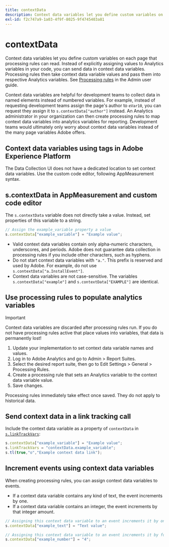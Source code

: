 ```yaml
---
title: contextData
description: Context data variables let you define custom variables on each page that processing rules can read.
exl-id: f2c747a9-1a03-4f9f-8025-9f4745403a81
---
```

# contextData

Context data variables let you define custom variables on each page that processing rules can read. Instead of explicitly assigning values to Analytics variables in your code, you can send data in context data variables. Processing rules then take context data variable values and pass them into respective Analytics variables. See [Processing rules](/help/admin/admin/c-processing-rules/c-processing-rules-configuration/t-processing-rules.md) in the Admin user guide.

Context data variables are helpful for development teams to collect data in named elements instead of numbered variables. For example, instead of requesting development teams assign the page's author to `eVar10`, you can request they assign it to `s.contextData["author"]` instead. An Analytics administrator in your organization can then create processing rules to map context data variables into analytics variables for reporting. Development teams would ultimately only worry about context data variables instead of the many page variables Adobe offers.

## Context data variables using tags in Adobe Experience Platform

The Data Collection UI does not have a dedicated location to set context data variables. Use the custom code editor, following AppMeasurement syntax.

## s.contextData in AppMeasurement and custom code editor

The `s.contextData` variable does not directly take a value. Instead, set properties of this variable to a string.

```js
// Assign the example_variable property a value
s.contextData["example_variable"] = "Example value";
```

* Valid context data variables contain only alpha-numeric characters, underscores, and periods. Adobe does not guarantee data collection in processing rules if you include other characters, such as hyphens.
* Do not start context data variables with `"a."`. This prefix is reserved and used by Adobe. For example, do not use `s.contextData["a.InstallEvent"]`.
* Context data variables are not case-sensitive. The variables `s.contextData["example"]` and `s.contextData["EXAMPLE"]` are identical.

## Use processing rules to populate analytics variables

>[!IMPORTANT]
>
>Context data variables are discarded after processing rules run. If you do not have processing rules active that place values into variables, that data is permanently lost!

1. Update your implementation to set context data variable names and values.
2. Log in to Adobe Analytics and go to Admin > Report Suites.
3. Select the desired report suite, then go to Edit Settings > General > Processing Rules.
4. Create a processing rule that sets an Analytics variable to the context data variable value.
5. Save changes.

Processing rules immediately take effect once saved. They do not apply to historical data.

## Send context data in a link tracking call

Include the context data variable as a property of `contextData` in [`s.linkTrackVars`](../config-vars/linktrackvars.md):

```js
s.contextData["example_variable"] = "Example value";
s.linkTrackVars = "contextData.example_variable";
s.tl(true,"o","Example context data link");
```

## Increment events using context data variables

When creating processing rules, you can assign context data variables to events.

* If a context data variable contains any kind of text, the event increments by one.
* If a context data variable contains an integer, the event increments by that integer amount.

```js
// Assigning this context data variable to an event increments it by one
s.contextData["example_text"] = "Text value";

// Assigning this context data variable to an event increments it by four
s.contextData["example_number"] = "4";
```

